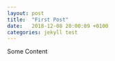 ```yaml
---
layout: post
title:  "First Post"
date:   2018-12-08 20:00:09 +0100
categories: jekyll test
---
```


Some Content
